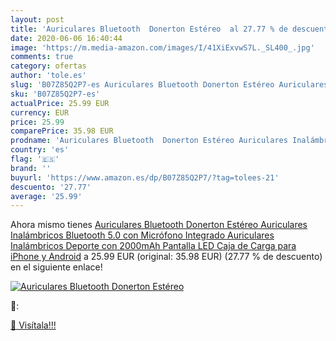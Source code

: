 ```yaml
---
layout: post
title: 'Auriculares Bluetooth  Donerton Estéreo  al 27.77 % de descuento'
date: 2020-06-06 16:40:44
image: 'https://m.media-amazon.com/images/I/41XiExvwS7L._SL400_.jpg'
comments: true
category: ofertas
author: 'tole.es'
slug: 'B07Z85Q2P7-es Auriculares Bluetooth Donerton Estéreo Auriculares...'
sku: 'B07Z85Q2P7-es'
actualPrice: 25.99 EUR
currency: EUR
price: 25.99
comparePrice: 35.98 EUR
prodname: 'Auriculares Bluetooth  Donerton Estéreo Auriculares Inalámbricos Bluetooth 5.0 con Micrófono Integrado  Auriculares Inalámbricos Deporte con 2000mAh Pantalla LED Caja de Carga  para iPhone y Android'
country: 'es'
flag: '🇪🇸'
brand: ''
buyurl: 'https://www.amazon.es/dp/B07Z85Q2P7/?tag=tolees-21'
descuento: '27.77'
average: '25.99'
---
```


Ahora mismo tienes [Auriculares Bluetooth  Donerton Estéreo Auriculares Inalámbricos Bluetooth 5.0 con Micrófono Integrado  Auriculares Inalámbricos Deporte con 2000mAh Pantalla LED Caja de Carga  para iPhone y Android](https://www.amazon.es/dp/B07Z85Q2P7/?tag=tolees-21) a 25.99 EUR (original: 35.98 EUR) (27.77 %  de descuento) en el siguiente enlace!

[![Auriculares Bluetooth  Donerton Estéreo ](https://m.media-amazon.com/images/I/41XiExvwS7L._SL400_.jpg)](https://www.amazon.es/dp/B07Z85Q2P7/?tag=tolees-21)

🔎:


[🛒 Visítala!!!](https://www.amazon.es/dp/B07Z85Q2P7/?tag=tolees-21)
